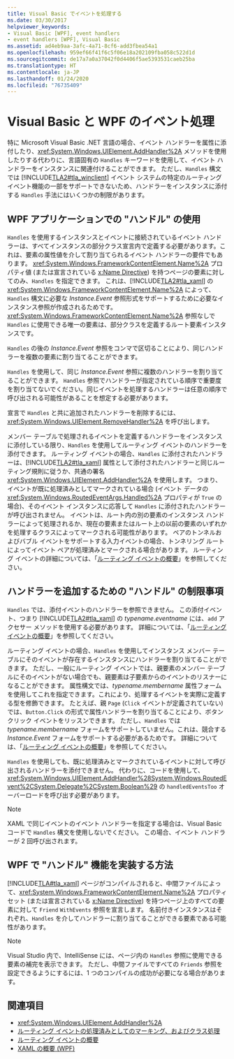```yaml
---
title: Visual Basic でイベントを処理する
ms.date: 03/30/2017
helpviewer_keywords:
- Visual Basic [WPF], event handlers
- event handlers [WPF], Visual Basic
ms.assetid: ad4eb9aa-3afc-4a71-8cf6-add3fbea54a1
ms.openlocfilehash: 959ef66f41f6c5f06e18a202109fba058c522d1d
ms.sourcegitcommit: de17a7a0a37042f0d4406f5ae5393531caeb25ba
ms.translationtype: HT
ms.contentlocale: ja-JP
ms.lasthandoff: 01/24/2020
ms.locfileid: "76735409"
---
```

# <a name="visual-basic-and-wpf-event-handling"></a>Visual Basic と WPF のイベント処理
特に Microsoft Visual Basic .NET 言語の場合、イベント ハンドラーを属性に添付したり、<xref:System.Windows.UIElement.AddHandler%2A> メソッドを使用したりする代わりに、言語固有の `Handles` キーワードを使用して、イベント ハンドラーをインスタンスに関連付けることができます。 ただし、`Handles` 構文では [!INCLUDE[TLA2#tla_winclient](../../../../includes/tla2sharptla-winclient-md.md)] イベント システムの特定のルーティング イベント機能の一部をサポートできないため、ハンドラーをインスタンスに添付する `Handles` 手法にはいくつかの制限があります。  
  
## <a name="using-handles-in-a-wpf-application"></a>WPF アプリケーションでの "ハンドル" の使用  
 `Handles` を使用するインスタンスとイベントに接続されているイベント ハンドラーは、すべてインスタンスの部分クラス宣言内で定義する必要があります。これは、要素の属性値を介して割り当てられるイベント ハンドラーの要件でもあります。 <xref:System.Windows.FrameworkContentElement.Name%2A> プロパティ値 (または宣言されている [x:Name Directive](../../../desktop-wpf/xaml-services/xname-directive.md)) を持つページの要素に対してのみ、`Handles` を指定できます。 これは、[!INCLUDE[TLA2#tla_xaml](../../../../includes/tla2sharptla-xaml-md.md)] の <xref:System.Windows.FrameworkContentElement.Name%2A> によって、`Handles` 構文に必要な *Instance.Event* 参照形式をサポートするために必要なインスタンス参照が作成されるためです。 <xref:System.Windows.FrameworkContentElement.Name%2A> 参照なしで `Handles` に使用できる唯一の要素は、部分クラスを定義するルート要素インスタンスです。  
  
 `Handles` の後の *Instance.Event* 参照をコンマで区切ることにより、同じハンドラーを複数の要素に割り当てることができます。  
  
 `Handles` を使用して、同じ *Instance.Event* 参照に複数のハンドラーを割り当てることができます。 `Handles` 参照でハンドラーが指定されている順序で重要度を割り当てないでください。同じイベントを処理するハンドラーは任意の順序で呼び出される可能性があることを想定する必要があります。  
  
 宣言で `Handles` と共に追加されたハンドラーを削除するには、<xref:System.Windows.UIElement.RemoveHandler%2A> を呼び出します。  
  
 メンバー テーブルで処理されるイベントを定義するハンドラーをインスタンスに添付している限り、`Handles` を使用してルーティング イベントのハンドラーを添付できます。 ルーティング イベントの場合、`Handles` に添付されたハンドラーは、[!INCLUDE[TLA2#tla_xaml](../../../../includes/tla2sharptla-xaml-md.md)] 属性として添付されたハンドラーと同じルーティング規則に従うか、共通の署名 <xref:System.Windows.UIElement.AddHandler%2A> を使用します。 つまり、イベントが既に処理済みとしてマークされている場合 (イベント データの <xref:System.Windows.RoutedEventArgs.Handled%2A> プロパティが `True` の場合)、そのイベント インスタンスに応答して `Handles` に添付されたハンドラーが呼び出されません。 イベントは、ルート内の別の要素のインスタンス ハンドラーによって処理されるか、現在の要素またはルート上の以前の要素のいずれかを処理するクラスによってマークされる可能性があります。 ペアのトンネルおよびバブル イベントをサポートする入力イベントの場合、トンネリング ルートによってイベント ペアが処理済みとマークされる場合があります。 ルーティング イベントの詳細については、「[ルーティング イベントの概要](routed-events-overview.md)」を参照してください。  
  
## <a name="limitations-of-handles-for-adding-handlers"></a>ハンドラーを追加するための "ハンドル" の制限事項  
 `Handles` では、添付イベントのハンドラーを参照できません。 この添付イベント、つまり [!INCLUDE[TLA2#tla_xaml](../../../../includes/tla2sharptla-xaml-md.md)] の *typename.eventname* には、`add` アクセサー メソッドを使用する必要があります。 詳細については、「[ルーティング イベントの概要](routed-events-overview.md)」を参照してください。  
  
 ルーティング イベントの場合、`Handles` を使用してインスタンス メンバー テーブルにそのイベントが存在するインスタンスにハンドラーを割り当てることができます。 ただし、一般にルーティング イベントでは、親要素のメンバー テーブルにそのイベントがない場合でも、親要素は子要素からのイベントのリスナーになることができます。 属性構文では、*typename.membername* 属性フォームを使用してこれを指定できます。これにより、処理するイベントを実際に定義する型を修飾できます。 たとえば、親 `Page` (`Click` イベントが定義されていない) では、`Button.Click` の形式で属性ハンドラーを割り当てることにより、ボタンクリック イベントをリッスンできます。 ただし、`Handles` では *typename.membername* フォームをサポートしていません。これは、競合する *Instance.Event* フォームをサポートする必要があるためです。 詳細については、「[ルーティング イベントの概要](routed-events-overview.md)」を参照してください。  
  
 `Handles` を使用しても、既に処理済みとマークされているイベントに対して呼び出されるハンドラーを添付できません。 代わりに、コードを使用して、<xref:System.Windows.UIElement.AddHandler%28System.Windows.RoutedEvent%2CSystem.Delegate%2CSystem.Boolean%29> の `handledEventsToo` オーバーロードを呼び出す必要があります。  
  
> [!NOTE]
> XAML で同じイベントのイベント ハンドラーを指定する場合は、Visual Basic コードで `Handles` 構文を使用しないでください。 この場合、イベント ハンドラーが 2 回呼び出されます。  
  
## <a name="how-wpf-implements-handles-functionality"></a>WPF で "ハンドル" 機能を実装する方法  
 [!INCLUDE[TLA#tla_xaml](../../../../includes/tlasharptla-xaml-md.md)] ページがコンパイルされると、中間ファイルによって、<xref:System.Windows.FrameworkContentElement.Name%2A> プロパティ セット (または宣言されている [x:Name Directive](../../../desktop-wpf/xaml-services/xname-directive.md)) を持つページ上のすべての要素に対して `Friend` `WithEvents` 参照を宣言します。 名前付きインスタンスはそれぞれ、`Handles` を介してハンドラーに割り当てることができる要素である可能性があります。  
  
> [!NOTE]
> Visual Studio 内で、IntelliSense には、ページ内の `Handles` 参照に使用できる要素の補完を表示できます。 ただし、中間ファイルですべての `Friends` 参照を設定できるようにするには、1 つのコンパイルの成功が必要になる場合があります。  
  
## <a name="see-also"></a>関連項目

- <xref:System.Windows.UIElement.AddHandler%2A>
- [ルーティング イベントの処理済みとしてのマーキング、およびクラス処理](marking-routed-events-as-handled-and-class-handling.md)
- [ルーティング イベントの概要](routed-events-overview.md)
- [XAML の概要 (WPF)](../../../desktop-wpf/fundamentals/xaml.md)
